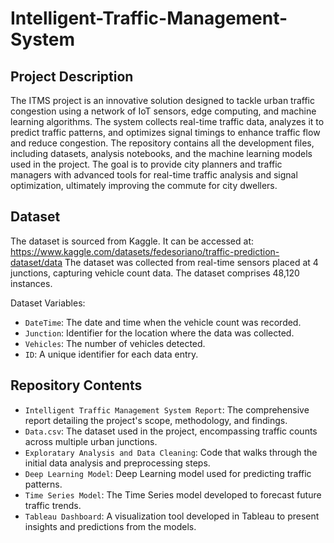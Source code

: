 # Intelligent-Traffic-Management-System

## Project Description
The ITMS project is an innovative solution designed to tackle urban traffic congestion using a network of IoT sensors, edge computing, and machine learning algorithms. The system collects real-time traffic data, analyzes it to predict traffic patterns, and optimizes signal timings to enhance traffic flow and reduce congestion. The repository contains all the development files, including datasets, analysis notebooks, and the machine learning models used in the project. The goal is to provide city planners and traffic managers with advanced tools for real-time traffic analysis and signal optimization, ultimately improving the commute for city dwellers.

## Dataset
The dataset is sourced from Kaggle. It can be accessed at:
https://www.kaggle.com/datasets/fedesoriano/traffic-prediction-dataset/data
The dataset was collected from real-time sensors placed at 4 junctions, capturing vehicle count data. The dataset comprises 48,120 instances.

Dataset Variables:
- `DateTime`: The date and time when the vehicle count was recorded.
- `Junction`: Identifier for the location where the data was collected.
- `Vehicles`: The number of vehicles detected.
- `ID`: A unique identifier for each data entry.


## Repository Contents

- `Intelligent Traffic Management System Report`: The comprehensive report detailing the project's scope, methodology, and findings.
- `Data.csv`: The dataset used in the project, encompassing traffic counts across multiple urban junctions.
- `Exploratary Analysis and Data Cleaning`: Code that walks through the initial data analysis and preprocessing steps.
- `Deep Learning Model`: Deep Learning model used for predicting traffic patterns.
- `Time Series Model`: The Time Series model developed to forecast future traffic trends.
- `Tableau Dashboard`: A visualization tool developed in Tableau to present insights and predictions from the models.
